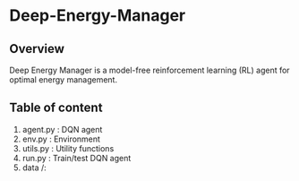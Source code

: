 # Deep-Energy-Manager
## Overview
Deep Energy Manager is a model-free reinforcement learning (RL) agent for optimal energy management. 
## Table of content
1. agent.py : DQN agent
2. env.py : Environment
3. utils.py : Utility functions
4. run.py : Train/test DQN agent
5. data /: 
